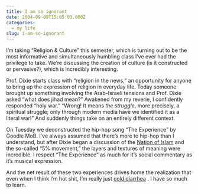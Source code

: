 ```yaml
---
title: I am so ignorant
date: 2004-09-09T15:05:03.000Z
categories:
  - my life
slug: i-am-so-ignorant
---
```

I’m taking “Religion <span class="amp">&</span> Culture” this semester, which is turning out to be the most informative and simultaneously humbling class I’ve ever had the privilege to take. We’re discussing the creation of culture (is it constructed or pervasive?), which is incredibly interesting.

Prof. Dixie starts class with “religion in the news,” an opportunity for anyone to bring up the expression of religion in everyday life. Today someone brought up something involving the Arab-Israeli tensions and Prof. Dixie asked “what does jihad mean?” Awakened from my reverie, I confidently responded “holy war.” “Wrong! It means _the struggle_, more precisely, a spiritual struggle; only through modern media have we identified it as a literal war!” And suddenly things take on an entirely different context.

On Tuesday we deconstructed the hip-hop song “The Experience” by Goodie MoB. I’ve always assumed that there’s more to hip-hop than I understand, but after Dixie began a discussion of the [Nation of Islam][1]  and the so-called “5% movement,” the layers and textures of meaning were incredible. I respect “The Experience” as much for it’s social commentary as it’s musical expression.

And the net result of these two experiences drives home the realization that even when I think I’m hot shit, I’m really just [cold diarrhea][2] . I have so much to learn.



 [1]: http://en.wikipedia.org/wiki/Nation_of_Islam
 [2]: http://www.calavera.com/moran/hotshit.wav
